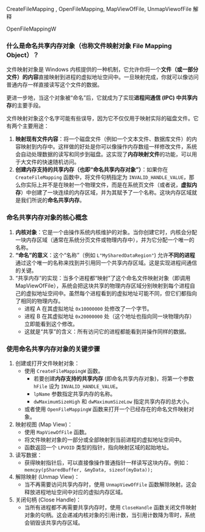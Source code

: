 CreateFileMapping , OpenFileMapping, MapViewOfFile, UnmapViewofFile  解释



OpenFileMappingW

### 什么是**命名共享内存对象**（也称**文件映射对象** File Mapping Object）？

文件映射对象是 Windows 内核提供的一种机制，它允许你将一个**文件（或一部分文件）的内容**直接映射到进程的虚拟地址空间中。一旦映射完成，你就可以像访问普通内存一样直接读写这个文件的数据。

更进一步地，当这个对象被“命名”后，它就成为了实现**进程间通信 (IPC) 中共享内存**的主要手段。



文件映射对象这个名字可能有些误导，因为它不仅仅用于映射实际的磁盘文件。它有两个主要用途：

1. **映射现有文件内容**：将一个磁盘文件（例如一个文本文件、数据库文件）的内容映射到内存中。这样做的好处是你可以像操作内存数组一样修改文件，系统会自动处理数据的读写和同步到磁盘。这实现了**内存映射文件**的功能，可以用于大文件的快速随机访问。
2. **创建内存支持的共享内存（也即“命名共享内存对象”）**：如果你在 `CreateFileMapping` 函数中，将文件句柄指定为 `INVALID_HANDLE_VALUE`，那么你实际上并不是在映射一个物理文件，而是在系统页文件（或者说，**虚拟内存**）中创建了一块连续的内存区域，并为其赋予了一个名称。这块内存区域就是我们所说的**命名共享内存**。



### 命名共享内存对象的核心概念

1. **内核对象**：它是一个由操作系统内核维护的对象。当你创建它时，内核会分配一块内存区域（通常在系统分页文件或物理内存中），并为它分配一个唯一的名称。
2. **“命名”的意义**：这个“名称”（例如 `L"MySharedDataRegion"`) 允许**不同的进程**通过这个唯一的名称来找到并引用同一个共享内存区域。这是实现进程间通信的关键。
3. “共享内存”的实现：当多个进程都“映射”了这个命名文件映射对象（即调用 MapViewOfFile），系统会把这块共享的物理内存区域分别映射到每个进程自己的虚拟地址空间中。虽然每个进程看到的虚拟地址可能不同，但它们都指向了相同的物理内存。
   - 进程 A 在其虚拟地址 `0x10000000` 处修改了一个字节。
   - 进程 B 在其虚拟地址 `0x20000000` 处（这个地址也指向同一块物理内存）立即能看到这个修改。
   - 这就是“共享”的含义：所有访问它的进程都能看到并操作同样的数据。



### 使用命名共享内存对象的关键步骤

1. 创建或打开文件映射对象：
   - 使用 `CreateFileMappingW` 函数。
     - 若要创建**内存支持的共享内存** (即命名共享内存对象)，将第一个参数 `hFile` 设为 `INVALID_HANDLE_VALUE`。
     - `lpName` 参数指定共享内存的名称。
     - `dwMaximumSizeHigh` 和 `dwMaximumSizeLow` 指定共享内存的总大小。
   - 或者使用 `OpenFileMappingW` 函数来打开一个已经存在的命名文件映射对象。
2. 映射视图 (Map View)：
   - 使用 `MapViewOfFile` 函数。
   - 将文件映射对象的一部分或全部映射到当前进程的虚拟地址空间中。
   - 函数返回一个 `LPVOID` 类型的指针，指向映射区域的起始地址。
3. 读写数据：
   - 获得映射指针后，可以直接像操作普通指针一样读写这块内存。例如：`memcpy(pSharedBuffer, &myData, sizeof(myData));`
4. 解除映射 (Unmap View)：
   - 当不再需要访问共享内存时，使用 `UnmapViewOfFile` 函数解除映射。这会释放进程地址空间中对应的虚拟内存区域。
5. 关闭句柄 (Close Handle)：
   - 当所有进程都不再需要共享内存时，使用 `CloseHandle` 函数关闭文件映射对象的句柄。这会递减内核对象的引用计数，当引用计数降为零时，系统会销毁该共享内存区域。